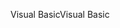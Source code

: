 <span data-ttu-id="aedda-101">Visual Basic</span><span class="sxs-lookup"><span data-stu-id="aedda-101">Visual Basic</span></span>